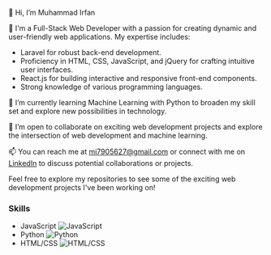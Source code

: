 👋 Hi, I’m Muhammad Irfan

👀 I'm a Full-Stack Web Developer with a passion for creating dynamic and user-friendly web applications. My expertise includes:

- Laravel for robust back-end development.
- Proficiency in HTML, CSS, JavaScript, and jQuery for crafting intuitive user interfaces.
- React.js for building interactive and responsive front-end components.
- Strong knowledge of various programming languages.

🌱 I’m currently learning Machine Learning with Python to broaden my skill set and explore new possibilities in technology.

💼 I’m open to collaborate on exciting web development projects and explore the intersection of web development and machine learning.

📫 You can reach me at mi7905627@gmail.com or connect with me on [LinkedIn](https://www.linkedin.com/in/muhammad-irfan-1130a1221/) to discuss potential collaborations or projects.

Feel free to explore my repositories to see some of the exciting web development projects I've been working on!

### Skills

- JavaScript ![JavaScript](https://img.shields.io/badge/JavaScript-80%25-yellow)
- Python ![Python](https://img.shields.io/badge/Python-90%25-blue)
- HTML/CSS ![HTML/CSS](https://img.shields.io/badge/HTML/CSS-70%25-green)

